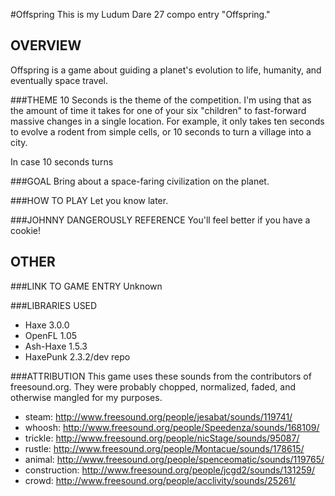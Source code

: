 #Offspring
This is my Ludum Dare 27 compo entry "Offspring."

## OVERVIEW
Offspring is a game about guiding a planet's evolution to life, humanity, and eventually space travel.

###THEME
10 Seconds is the theme of the competition. I'm using that as the amount of time it takes for one of
your six "children" to fast-forward massive changes in a single location. For example, it only takes
ten seconds to evolve a rodent from simple cells, or 10 seconds to turn a village into a city.

In case 10 seconds turns 

###GOAL
Bring about a space-faring civilization on the planet.

###HOW TO PLAY 
Let you know later.

###JOHNNY DANGEROUSLY REFERENCE
You'll feel better if you have a cookie!

## OTHER

###LINK TO GAME ENTRY
Unknown

###LIBRARIES USED
* Haxe 3.0.0
* OpenFL 1.05
* Ash-Haxe 1.5.3
* HaxePunk 2.3.2/dev repo

###ATTRIBUTION
This game uses these sounds from the contributors of freesound.org. 
They were probably chopped, normalized, faded, and otherwise mangled for my purposes.

* steam: http://www.freesound.org/people/jesabat/sounds/119741/
* whoosh: http://www.freesound.org/people/Speedenza/sounds/168109/
* trickle: http://www.freesound.org/people/nicStage/sounds/95087/
* rustle: http://www.freesound.org/people/Montacue/sounds/178615/
* animal: http://www.freesound.org/people/spenceomatic/sounds/119765/
* construction: http://www.freesound.org/people/jcgd2/sounds/131259/
* crowd: http://www.freesound.org/people/acclivity/sounds/25261/
